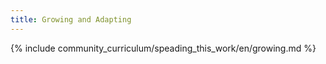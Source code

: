 ```yaml
---
title: Growing and Adapting
---
```

{% include community_curriculum/speading_this_work/en/growing.md %}
